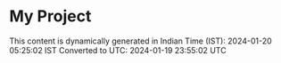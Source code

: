 # My Project

This content is dynamically generated in Indian Time (IST): 2024-01-20 05:25:02 IST
Converted to UTC: 2024-01-19 23:55:02 UTC
